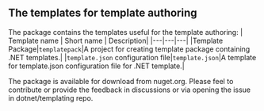 ## The templates for template authoring

The package contains the templates useful for the template authoring:
| Template name | Short name | Description|
|---|---|---|
|Template Package|`templatepack`|A project for creating template package containing .NET templates.|
|`template.json` configuration file|`template.json`|A template for template.json configuration file for .NET template.|

The package is available for download from nuget.org.
Please feel to contribute or provide the feedback in discussions or via opening the issue in dotnet/templating repo.
